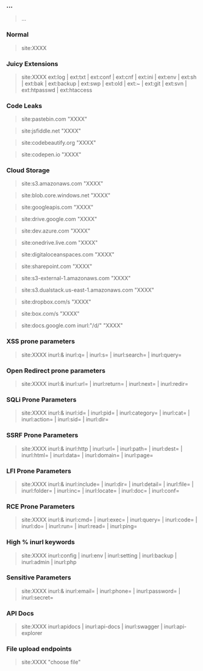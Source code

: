 ### ...

> ...

### Normal

> site:XXXX

### Juicy Extensions

> site:XXXX  ext:log | ext:txt | ext:conf | ext:cnf | ext:ini | ext:env | ext:sh | ext:bak | ext:backup | ext:swp | ext:old | ext:~ | ext:git | ext:svn | ext:htpasswd | ext:htaccess

### Code Leaks

> site:pastebin.com "XXXX"

> site:jsfiddle.net "XXXX"

> site:codebeautify.org "XXXX"

> site:codepen.io "XXXX"

### Cloud Storage

> site:s3.amazonaws.com "XXXX"

> site:blob.core.windows.net "XXXX"

> site:googleapis.com "XXXX"

> site:drive.google.com "XXXX"

> site:dev.azure.com "XXXX"

> site:onedrive.live.com "XXXX"

> site:digitaloceanspaces.com "XXXX"

> site:sharepoint.com "XXXX"

> site:s3-external-1.amazonaws.com "XXXX"

> site:s3.dualstack.us-east-1.amazonaws.com "XXXX"

> site:dropbox.com/s "XXXX"

> site:box.com/s "XXXX"

> site:docs.google.com inurl:"/d/" "XXXX"

### XSS prone parameters

> site:XXXX  inurl:&  inurl:q= | inurl:s= | inurl:search= | inurl:query=

### Open Redirect prone parameters

> site:XXXX  inurl:&  inurl:url= | inurl:return= | inurl:next= | inurl:redir=

### SQLi Prone Parameters

> site:XXXX  inurl:&  inurl:id= | inurl:pid= | inurl:category= | inurl:cat= | inurl:action= | inurl:sid= | inurl:dir=

### SSRF Prone Parameters

> site:XXXX  inurl:&  inurl:http | inurl:url= | inurl:path= | inurl:dest= | inurl:html= | inurl:data= | inurl:domain=  | inurl:page=

### LFI Prone Parameters

> site:XXXX  inurl:&  inurl:include= | inurl:dir= | inurl:detail= | inurl:file= | inurl:folder= | inurl:inc= | inurl:locate= | inurl:doc= | inurl:conf=

### RCE Prone Parameters

> site:XXXX  inurl:&  inurl:cmd= | inurl:exec= | inurl:query= | inurl:code= | inurl:do= | inurl:run= | inurl:read= | inurl:ping=

### High % inurl keywords

> site:XXXX  inurl:config | inurl:env | inurl:setting | inurl:backup | inurl:admin | inurl:php

### Sensitive Parameters

> site:XXXX  inurl:&  inurl:email= | inurl:phone= | inurl:password= | inurl:secret=

### API Docs

> site:XXXX  inurl:apidocs | inurl:api-docs | inurl:swagger | inurl:api-explorer

### File upload endpoints

> site:XXXX  "choose file"
